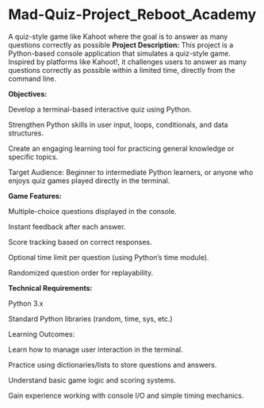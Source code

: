 # Mad-Quiz-Project_Reboot_Academy
A quiz-style game like Kahoot where the goal is to answer as many questions correctly as possible
**Project Description:**
This project is a Python-based console application that simulates a quiz-style game. Inspired by platforms like Kahoot!, it challenges users to answer as many questions correctly as possible within a limited time, directly from the command line.

**Objectives:**

Develop a terminal-based interactive quiz using Python.

Strengthen Python skills in user input, loops, conditionals, and data structures.

Create an engaging learning tool for practicing general knowledge or specific topics.

Target Audience:
Beginner to intermediate Python learners, or anyone who enjoys quiz games played directly in the terminal.

**Game Features:**

Multiple-choice questions displayed in the console.

Instant feedback after each answer.

Score tracking based on correct responses.

Optional time limit per question (using Python’s time module).

Randomized question order for replayability.

**Technical Requirements:**

Python 3.x

Standard Python libraries (random, time, sys, etc.)

Learning Outcomes:

Learn how to manage user interaction in the terminal.

Practice using dictionaries/lists to store questions and answers.

Understand basic game logic and scoring systems.

Gain experience working with console I/O and simple timing mechanics.

